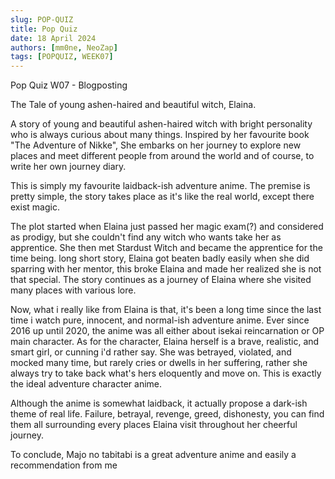 ```yaml
---
slug: POP-QUIZ
title: Pop Quiz
date: 18 April 2024
authors: [mm0ne, NeoZap]
tags: [POPQUIZ, WEEK07]
---
```


Pop Quiz W07 - Blogposting

The Tale of young ashen-haired and beautiful witch, Elaina.

<!--truncate-->
A story of young and beautiful ashen-haired witch with bright personality who is always curious about many things. Inspired by her favourite book "The Adventure of Nikke", She embarks on her journey to explore new places and meet different people from around the world and of course, to write her own journey diary.


This is simply my favourite laidback-ish adventure anime. The premise is pretty simple, the story takes place as it's like the real world, except there exist magic.

The plot started when Elaina just passed her magic exam(?) and considered as prodigy, but she couldn't find any witch who wants take her as apprentice. She then met Stardust Witch and became the apprentice for the time being. long short story, Elaina got beaten badly easily when she did sparring with her mentor, this broke Elaina and made her realized she is not that special. The story continues as a journey of Elaina where she visited many places with various lore.

Now, what i really like from Elaina is that, it's been a long time since the last time i watch pure, innocent, and normal-ish adventure anime. Ever since 2016 up until 2020, the anime was all either about isekai reincarnation or OP main character. As for the character, Elaina herself is a brave, realistic, and smart girl, or cunning i'd rather say. She was betrayed, violated, and mocked many time, but rarely cries or dwells in her suffering, rather she always try to take back what's hers eloquently and move on. This is exactly the ideal adventure character anime.

Although the anime is somewhat laidback, it actually propose a dark-ish theme of real life. Failure, betrayal, revenge, greed, dishonesty, you can find them all surrounding every places Elaina visit throughout her cheerful journey.

To conclude, Majo no tabitabi is a great adventure anime and easily a recommendation from me



